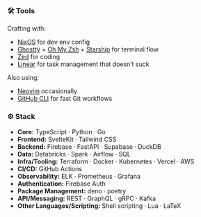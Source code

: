 ### 🛠 Tools

Crafting with:

- [NixOS](https://nixos.org/) for dev env config
- [Ghostty](https://ghostty.org/) + [Oh My Zsh](https://ohmyz.sh/) + [Starship](https://starship.rs/) for terminal flow
- [Zed](https://zed.dev/) for coding
- [Linear](https://linear.app/) for task management that doesn’t suck

Also using:

- [Neovim](https://neovim.io/) occasionally
- [GitHub CLI](https://cli.github.com/) for fast Git workflows

### ⚙️ Stack

- **Core:** TypeScript · Python · Go
- **Frontend:** SvelteKit · Tailwind CSS
- **Backend:** Firebase · FastAPI · Supabase · DuckDB
- **Data:** Databricks · Spark · Airflow · SQL
- **Infra/Tooling:** Terraform · Docker · Kubernetes · Vercel · AWS
- **CI/CD:** GitHub Actions
- **Observability:** ELK · Prometheus · Grafana
- **Authentication:** Firebase Auth
- **Package Management:** deno · poetry
- **API/Messaging:** REST · GraphQL · gRPC · Kafka
- **Other Languages/Scripting:** Shell scripting · Lua · LaTeX
<!--- **Testing:** Jest · Playwright · Cypress-->
